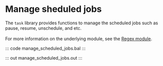 # Manage sheduled jobs

The `task` library provides functions to manage the scheduled jobs such as pause, resume,
unschedule, and etc.<br/><br/>
For more information on the underlying module,
see the [Regex module](https://docs.central.ballerina.io/ballerina/regex/latest/).

::: code manage_scheduled_jobs.bal :::

::: out manage_scheduled_jobs.out :::